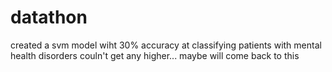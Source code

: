 # datathon
created a svm model wiht 30% accuracy at classifying patients with mental health disorders 
couln't get any higher... maybe will come back to this
